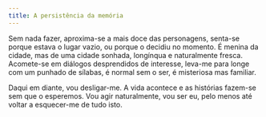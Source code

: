 ```yaml
---
title: A persistência da memória
---
```


Sem nada fazer, aproxima-se a mais doce das personagens, senta-se porque estava o lugar vazio, ou porque o decidiu no momento. É menina da cidade, mas de uma cidade sonhada, longínqua e naturalmente fresca. Acomete-se em diálogos desprendidos de interesse, leva-me para longe com um punhado de sílabas, é normal sem o ser, é misteriosa mas familiar.

Daqui em diante, vou desligar-me. A vida acontece e as histórias fazem-se sem que o esperemos. Vou agir naturalmente, vou ser eu, pelo menos até voltar a esquecer-me de tudo isto.
